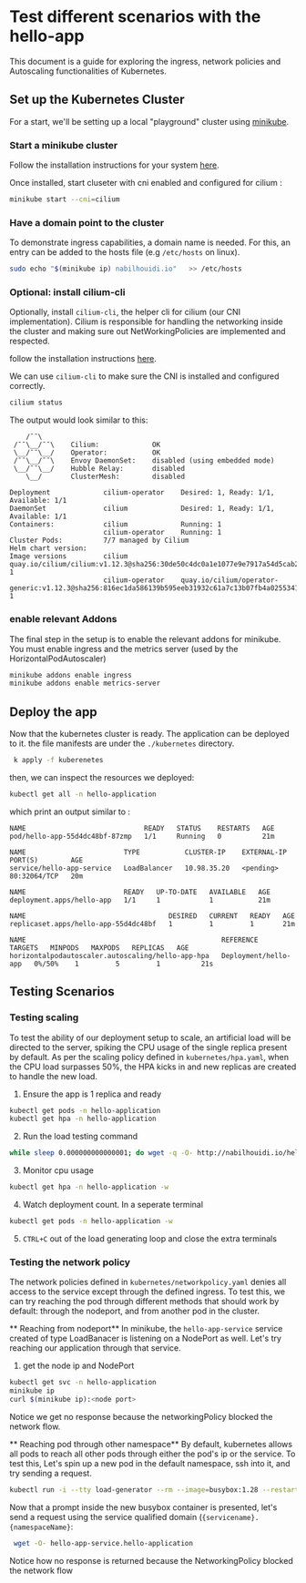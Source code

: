 # Test different scenarios with the hello-app
This document is a guide for exploring the ingress, network policies and Autoscaling functionalities of Kubernetes.


## Set up the Kubernetes Cluster
For a start, we'll be setting up a local "playground" cluster using [minikube](https://minikube.sigs.k8s.io). 


### Start a minikube cluster
Follow the installation instructions for your system [here](https://minikube.sigs.k8s.io/docs/start/). 

Once installed, start cluseter with cni enabled and configured for cilium :
```bash
minikube start --cni=cilium
```

### Have a domain point to the cluster
To demonstrate ingress capabilities, a domain name is needed. For this, an entry can be added to the hosts file (e.g `/etc/hosts` on linux).
```bash 
sudo echo "$(minikube ip) nabilhouidi.io"   >> /etc/hosts
```

### Optional: install cilium-cli

Optionally,  install `cilium-cli`, the helper cli for cilium (our CNI implementation).  Cilium is responsible for handling the networking inside the cluster and making sure out NetWorkingPolicies are implemented and respected.

follow the installation instructions [here](https://docs.cilium.io/en/stable/gettingstarted/k8s-install-default/#install-the-cilium-cli).

We can use `cilium-cli` to make sure the CNI is installed and configured correctly. 
```bash
cilium status
```
The output would look similar to this:
```
    /¯¯\
 /¯¯\__/¯¯\    Cilium:             OK
 \__/¯¯\__/    Operator:           OK
 /¯¯\__/¯¯\    Envoy DaemonSet:    disabled (using embedded mode)
 \__/¯¯\__/    Hubble Relay:       disabled
    \__/       ClusterMesh:        disabled

Deployment             cilium-operator    Desired: 1, Ready: 1/1, Available: 1/1
DaemonSet              cilium             Desired: 1, Ready: 1/1, Available: 1/1
Containers:            cilium             Running: 1
                       cilium-operator    Running: 1
Cluster Pods:          7/7 managed by Cilium
Helm chart version:    
Image versions         cilium             quay.io/cilium/cilium:v1.12.3@sha256:30de50c4dc0a1e1077e9e7917a54d5cab253058b3f779822aec00f5c817ca826: 1
                       cilium-operator    quay.io/cilium/operator-generic:v1.12.3@sha256:816ec1da586139b595eeb31932c61a7c13b07fb4a0255341c0e0f18608e84eff: 1
```

### enable relevant Addons
The final step in the setup is to enable the relevant addons for minikube. You must enable ingress and the metrics server (used by the HorizontalPodAutoscaler)
```bash
minikube addons enable ingress
minikube addons enable metrics-server   
```

## Deploy the app
Now that the kubernetes cluster is ready. The application can be deployed to it. the file manifests are under the `./kubernetes` directory.

```bash
 k apply -f kuberenetes       
 ```

then, we can inspect the resources we deployed:
```bash
kubectl get all -n hello-application
```
which print an output similar to : 
```
NAME                             READY   STATUS    RESTARTS   AGE
pod/hello-app-55d4dc48bf-87zmp   1/1     Running   0          21m

NAME                        TYPE           CLUSTER-IP    EXTERNAL-IP   PORT(S)        AGE
service/hello-app-service   LoadBalancer   10.98.35.20   <pending>     80:32064/TCP   20m

NAME                        READY   UP-TO-DATE   AVAILABLE   AGE
deployment.apps/hello-app   1/1     1            1           21m

NAME                                   DESIRED   CURRENT   READY   AGE
replicaset.apps/hello-app-55d4dc48bf   1         1         1       21m

NAME                                                REFERENCE              TARGETS   MINPODS   MAXPODS   REPLICAS   AGE
horizontalpodautoscaler.autoscaling/hello-app-hpa   Deployment/hello-app   0%/50%    1         5         1          21s
```

## Testing Scenarios
### Testing scaling
To test the ability of our deployment setup to scale, an artificial load will be directed to the server, spiking the CPU usage of the single replica present by default.
As per the scaling policy defined in `kubernetes/hpa.yaml`, when the CPU load surpasses 50%, the HPA kicks in and new replicas are created to handle the new load.
1. Ensure the app is 1 replica and ready
```bash
kubectl get pods -n hello-application
kubectl get hpa -n hello-application
```
2. Run the load testing command
```bash
while sleep 0.000000000000001; do wget -q -O- http://nabilhouidi.io/hello-app; done
```
3. Monitor cpu usage
```bash
kubectl get hpa -n hello-application -w
```
4. Watch deployment count. In a seperate terminal
```bash
kubectl get pods -n hello-application -w
```
5. `CTRL+C` out of the load generating loop and close the extra terminals

### Testing the network policy
The network policies defined in `kubernetes/networkpolicy.yaml` denies all access to the service except through the defined ingress.
To test this, we can try reaching the pod through different methods that should work by default: through the nodeport, and from another pod in the cluster.

** Reaching from nodeport**
In minikube, the `hello-app-service` service created of type LoadBanacer is listening on a NodePort as well.
Let's try reaching our application through that service.
1. get the node ip and NodePort
```bash
kubectl get svc -n hello-application
minikube ip
curl $(minikube ip):<node port>
```
Notice we get no response because the networkingPolicy blocked the network flow.


** Reaching pod through other namespace**
By default, kubernetes allows all pods to reach all other pods through either the pod's ip or the service. 
To test this, Let's spin up a new pod in the default namespace, ssh into it, and try sending a request. 
```bash
kubectl run -i --tty load-generator --rm --image=busybox:1.28 --restart=Never -- /bin/sh
```
Now that a prompt inside the new busybox container is presented, let's send a request using the service qualified domain (`{servicename}.{namespaceName}`:
```sh
 wget -O- hello-app-service.hello-application
```
Notice how no response is returned because the NetworkingPolicy blocked the network flow 

 
